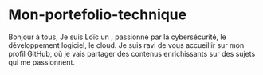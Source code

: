 # Mon-portefolio-technique
Bonjour à tous,  Je suis Loïc un , passionné par la cybersécurité, le développement logiciel, le cloud. Je suis ravi de vous accueillir sur mon profil GitHub, où je vais partager des contenus enrichissants sur des sujets qui me passionnent.
